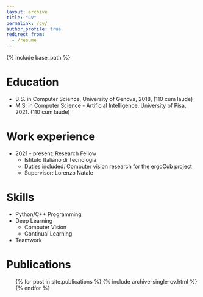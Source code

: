 ```yaml
---
layout: archive
title: "CV"
permalink: /cv/
author_profile: true
redirect_from:
  - /resume
---
```


{% include base_path %}

Education
======
* B.S. in Computer Science, University of Genova, 2018, (110 cum laude)
* M.S. in Computer Science - Artificial Intelligence, University of Pisa, 2021. (110 cum laude)

Work experience
======
* 2021 - present: Research Fellow
  * Istituto Italiano di Tecnologia
  * Duties included: Computer vision research for the ergoCub project
  * Supervisor: Lorenzo Natale

  
Skills
======
* Python/C++ Programming
* Deep Learning
  * Computer Vision
  * Continual Learning
* Teamwork

Publications
======
  <ul>{% for post in site.publications %}
    {% include archive-single-cv.html %}
  {% endfor %}</ul>
  
<!-- Talks
======
  <ul>{% for post in site.talks %}
    {% include archive-single-talk-cv.html %}
  {% endfor %}</ul>
  
Teaching
======
  <ul>{% for post in site.teaching %}
    {% include archive-single-cv.html %}
  {% endfor %}</ul>
  
Service and leadership
======
* Currently signed in to 43 different slack teams -->
